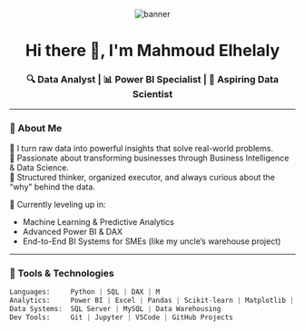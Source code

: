 <!-- Header image or banner (optional) -->
<p align="center">
  <img src="https://capsule-render.vercel.app/api?type=waving&color=0E76A8&height=200&section=header&text=Mahmoud%20Elhelaly&fontSize=40&fontColor=ffffff" alt="banner"/>
</p>

<h1 align="center">Hi there 👋, I'm Mahmoud Elhelaly</h1>

<h3 align="center">🔍 Data Analyst | 📊 Power BI Specialist | 🚀 Aspiring Data Scientist</h3>

---

### 📜 About Me

🎯 I turn raw data into powerful insights that solve real-world problems.  
🎯 Passionate about transforming businesses through Business Intelligence & Data Science.  
🎯 Structured thinker, organized executor, and always curious about the “why” behind the data.

🧠 Currently leveling up in:
- Machine Learning & Predictive Analytics
- Advanced Power BI & DAX
- End-to-End BI Systems for SMEs (like my uncle’s warehouse project)

---

### 🧰 Tools & Technologies

```python
Languages:     Python | SQL | DAX | M
Analytics:     Power BI | Excel | Pandas | Scikit-learn | Matplotlib | Seaborn
Data Systems:  SQL Server | MySQL | Data Warehousing
Dev Tools:     Git | Jupyter | VSCode | GitHub Projects
